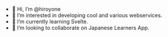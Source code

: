 - 👋 Hi, I’m @hiroyone
- 👀 I’m interested in developing cool and various webservices.
- 🌱 I’m currently learning Svelte.
- 💞️ I’m looking to collaborate on Japanese Learners App.

<!---
hiroyone/hiroyone is a ✨ special ✨ repository because its `README.md` (this file) appears on your GitHub profile.
You can click the Preview link to take a look at your changes.
--->
